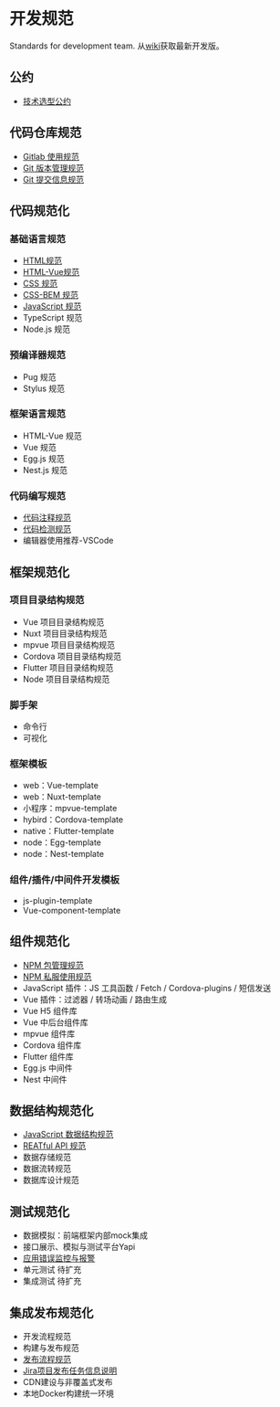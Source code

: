 # 开发规范
Standards for development team.  从[wiki](https://github.com/zhanglingme/standard/wiki)获取最新开发版。

## 公约

* [技术选型公约](convention/selection-convention.md)

## 代码仓库规范

* [Gitlab 使用规范](code-repository/gitlab-usage.md)
* [Git 版本管理规范](code-repository/git-workflow.md)
* [Git 提交信息规范](code-repository/git-commit-message.md)

## 代码规范化

### 基础语言规范

* [HTML规范](lang/html.md)
* [HTML-Vue规范](lang/html-vue.md)
* [CSS 规范](lang/css.md)
* [CSS-BEM 规范](lang/css-bem.md)
* [JavaScript 规范](lang/js.md)
* TypeScript 规范
* Node.js 规范

### 预编译器规范

* Pug 规范
* Stylus 规范

### 框架语言规范

* HTML-Vue 规范
* Vue 规范
* Egg.js 规范
* Nest.js 规范

### 代码编写规范

* [代码注释规范](code-edit/code-comment.md)
* [代码检测规范](code-edit/code-lint.md)
* 编辑器使用推荐-VSCode

## 框架规范化

### 项目目录结构规范

* Vue 项目目录结构规范
* Nuxt 项目目录结构规范
* mpvue 项目目录结构规范
* Cordova 项目目录结构规范
* Flutter 项目目录结构规范
* Node 项目目录结构规范

### 脚手架

* 命令行
* 可视化

### 框架模板

* web：Vue-template
* web：Nuxt-template
* 小程序：mpvue-template
* hybird：Cordova-template
* native：Flutter-template
* node：Egg-template
* node：Nest-template

### 组件/插件/中间件开发模板

* js-plugin-template
* Vue-component-template

## 组件规范化

* [NPM 包管理规范](components/npm-package.md)
* [NPM 私服使用规范](components/npm-private-server.md)
* JavaScript 插件：JS 工具函数 / Fetch / Cordova-plugins / 短信发送
* Vue 插件：过滤器 / 转场动画 / 路由生成
* Vue H5 组件库
* Vue 中后台组件库
* mpvue 组件库
* Cordova 组件库
* Flutter 组件库
* Egg.js 中间件
* Nest 中间件

## 数据结构规范化

* [JavaScript 数据结构规范](data/structure.md)
* [REATful API 规范](data/restful-api.md)
* 数据存储规范
* 数据流转规范
* 数据库设计规范

## 测试规范化

* 数据模拟：前端框架内部mock集成
* 接口展示、模拟与测试平台Yapi
* [应用错误监控与报警](test/client-error-monitor.md)
* 单元测试 待扩充
* 集成测试 待扩充

## 集成发布规范化

* 开发流程规范
* 构建与发布规范
* [发布流程规范](devops/release-flow.md)
* [Jira项目发布任务信息说明](devops/release-pr.md)
* CDN建设与非覆盖式发布
* 本地Docker构建统一环境

